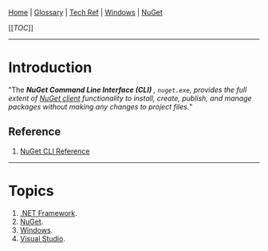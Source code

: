 [Home](/Slalom-LLC/Slalom-Consulting) | [Glossary](/Glossary) | [Tech Ref](/Tech-Ref) | [Windows](/Tech-Ref/Microsoft/Microsoft-Windows) | [NuGet](/Tech-Ref/Microsoft/Microsoft-Windows/NuGet)

[[_TOC_]]

---
# Introduction
"The _***NuGet Command Line Interface (CLI)*** , `nuget.exe`, provides the full extent of [NuGet client](/Tech-Ref/Microsoft/Microsoft-Windows/NuGet/NuGet-Client) functionality to install, create, publish, and manage packages without making any changes to project files._"

## Reference
1. [NuGet CLI Reference](https://docs.microsoft.com/en-us/nuget/reference/nuget-exe-cli-reference)

---
# Topics
1. [.NET Framework](/Tech-Ref/Software-Development/NET-Framework).
1. [NuGet](/Tech-Ref/Microsoft/Microsoft-Windows/NuGet).
1. [Windows](/Tech-Ref/Microsoft/Microsoft-Windows).
1. [Visual Studio](/Tech-Ref/Microsoft/Visual-Studio).

